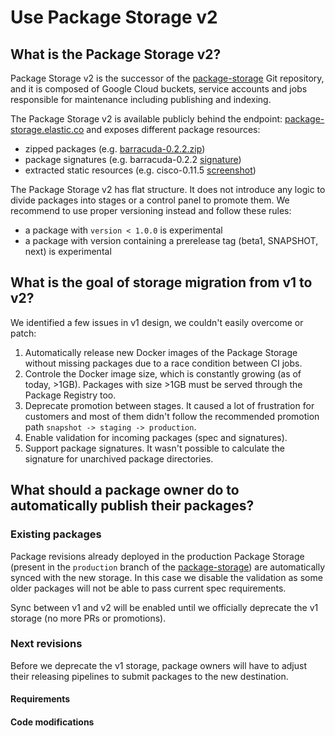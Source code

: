 # Use Package Storage v2

## What is the Package Storage v2?

Package Storage v2 is the successor of the [package-storage](https://github.com/elastic/package-storage) Git repository,
and it is composed of Google Cloud buckets, service accounts and jobs responsible for maintenance including publishing and indexing.

The Package Storage v2 is available publicly behind the endpoint: [package-storage.elastic.co](https://package-storage.elastic.co/)
and exposes different package resources:
* zipped packages (e.g. [barracuda-0.2.2.zip](https://package-storage.elastic.co/artifacts/packages/barracuda-0.2.2.zip))
* package signatures (e.g. barracuda-0.2.2 [signature](https://package-storage.elastic.co/artifacts/packages/barracuda-0.2.2.zip.sig))
* extracted static resources (e.g. cisco-0.11.5 [screenshot](https://package-storage.elastic.co/artifacts/static/cisco-0.11.5/img/kibana-cisco-asa.png))

The Package Storage v2 has flat structure. It does not introduce any logic to divide packages into stages or a control panel to promote them.
We recommend to use proper versioning instead and follow these rules:
* a package with `version < 1.0.0` is experimental
* a package with version containing a prerelease tag (beta1, SNAPSHOT, next) is experimental

## What is the goal of storage migration from v1 to v2?

We identified a few issues in v1 design, we couldn't easily overcome or patch:
1. Automatically release new Docker images of the Package Storage without missing packages due to a race condition
   between CI jobs.
2. Controle the Docker image size, which is constantly growing (as of today, >1GB). Packages with size >1GB must be served through the Package Registry too.
3. Deprecate promotion between stages. It caused a lot of frustration for customers and most of them didn't follow the recommended promotion path
   `snapshot -> staging -> production`.
4. Enable validation for incoming packages (spec and signatures).
5. Support package signatures. It wasn't possible to calculate the signature for unarchived package directories.

## What should a package owner do to automatically publish their packages?

### Existing packages

Package revisions already deployed in the production Package Storage (present in the `production` branch of the [package-storage](https://github.com/elastic/package-storage))
are automatically synced with the new storage. In this case we disable the validation as some older packages will not be able
to pass current spec requirements.

Sync between v1 and v2 will be enabled until we officially deprecate the v1 storage (no more PRs or promotions).

### Next revisions

Before we deprecate the v1 storage, package owners will have to adjust their releasing pipelines to submit packages
to the new destination.

#### Requirements

#### Code modifications
